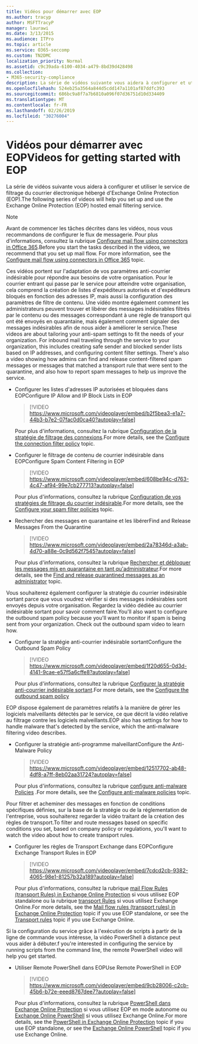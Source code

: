 ```yaml
---
title: Vidéos pour démarrer avec EOP
ms.author: tracyp
author: MSFTTracyP
manager: laurawi
ms.date: 3/13/2015
ms.audience: ITPro
ms.topic: article
ms.service: O365-seccomp
ms.custom: TN2DMC
localization_priority: Normal
ms.assetid: c9c39ada-6100-4034-a479-8bd39d428498
ms.collection:
- M365-security-compliance
description: La série de vidéos suivante vous aidera à configurer et utiliser le service de filtrage du courrier électronique hébergé d'Exchange Online Protection (EOP).
ms.openlocfilehash: 524eb25a3564a844d5cdd147a1101af87ddfc393
ms.sourcegitcommit: 686bc9a8f7a7b6810a096f07d36751d10d334409
ms.translationtype: MT
ms.contentlocale: fr-FR
ms.lasthandoff: 02/26/2019
ms.locfileid: "30276004"
---
```

# <a name="videos-for-getting-started-with-eop"></a><span data-ttu-id="f820d-103">Vidéos pour démarrer avec EOP</span><span class="sxs-lookup"><span data-stu-id="f820d-103">Videos for getting started with EOP</span></span>

<span data-ttu-id="f820d-104">La série de vidéos suivante vous aidera à configurer et utiliser le service de filtrage du courrier électronique hébergé d'Exchange Online Protection (EOP).</span><span class="sxs-lookup"><span data-stu-id="f820d-104">The following series of videos will help you set up and use the Exchange Online Protection (EOP) hosted email filtering service.</span></span>
  
> [!NOTE]
> <span data-ttu-id="f820d-p101">Avant de commencer les tâches décrites dans les vidéos, nous vous recommandons de configurer le flux de messagerie. Pour plus d'informations, consultez la rubrique [Configure mail flow using connectors in Office 365](http://technet.microsoft.com/library/854b5a50-4462-4836-a092-37e208d29624.aspx).</span><span class="sxs-lookup"><span data-stu-id="f820d-p101">Before you start the tasks described in the videos, we recommend that you set up mail flow. For more information, see the [Configure mail flow using connectors in Office 365](http://technet.microsoft.com/library/854b5a50-4462-4836-a092-37e208d29624.aspx) topic.</span></span> 
  
<span data-ttu-id="f820d-p102">Ces vidéos portent sur l'adaptation de vos paramètres anti-courrier indésirable pour répondre aux besoins de votre organisation. Pour le courrier entrant qui passe par le service pour atteindre votre organisation, cela comprend la création de listes d'expéditeurs autorisés et d'expéditeurs bloqués en fonction des adresses IP, mais aussi la configuration des paramètres de filtre de contenu. Une vidéo montre également comment les administrateurs peuvent trouver et libérer des messages indésirables filtrés par le contenu ou des messages correspondant à une règle de transport qui ont été envoyés en quarantaine, mais également comment signaler des messages indésirables afin de nous aider à améliorer le service.</span><span class="sxs-lookup"><span data-stu-id="f820d-p102">These videos are about tailoring your anti-spam settings to fit the needs of your organization. For inbound mail traveling through the service to your organization, this includes creating safe sender and blocked sender lists based on IP addresses, and configuring content filter settings. There's also a video showing how admins can find and release content-filtered spam messages or messages that matched a transport rule that were sent to the quarantine, and also how to report spam messages to help us improve the service.</span></span>
  
- <span data-ttu-id="f820d-110">Configurer les listes d'adresses IP autorisées et bloquées dans EOP</span><span class="sxs-lookup"><span data-stu-id="f820d-110">Configure IP Allow and IP Block Lists in EOP</span></span>
    > [!VIDEO https://www.microsoft.com/videoplayer/embed/b2f5bea3-e1a7-44b3-b7e2-07fac0d0ca40?autoplay=false]
  
    <span data-ttu-id="f820d-111">Pour plus d'informations, consultez la rubrique [Configuration de la stratégie de filtrage des connexions](../configure-the-connection-filter-policy.md).</span><span class="sxs-lookup"><span data-stu-id="f820d-111">For more details, see the [Configure the connection filter policy](../configure-the-connection-filter-policy.md) topic.</span></span> 
    
- <span data-ttu-id="f820d-112">Configurer le filtrage de contenu de courrier indésirable dans EOP</span><span class="sxs-lookup"><span data-stu-id="f820d-112">Configure Spam Content Filtering in EOP</span></span>
    > [!VIDEO https://www.microsoft.com/videoplayer/embed/608be94c-d763-4c47-af94-99e7cb277713?autoplay=false]
  
    <span data-ttu-id="f820d-113">Pour plus d'informations, consultez la rubrique [Configuration de vos stratégies de filtrage du courrier indésirable](../configure-your-spam-filter-policies.md).</span><span class="sxs-lookup"><span data-stu-id="f820d-113">For more details, see the [Configure your spam filter policies](../configure-your-spam-filter-policies.md) topic.</span></span> 
    
- <span data-ttu-id="f820d-114">Rechercher des messages en quarantaine et les libérer</span><span class="sxs-lookup"><span data-stu-id="f820d-114">Find and Release Messages From the Quarantine</span></span>
    > [!VIDEO https://www.microsoft.com/videoplayer/embed/2a78346d-a3ab-4d70-a88e-0c9d562f7545?autoplay=false]
  
    <span data-ttu-id="f820d-115">Pour plus d'informations, consultez la rubrique [Rechercher et débloquer les messages mis en quarantaine en tant qu'administrateur](../find-and-release-quarantined-messages-as-an-administrator.md).</span><span class="sxs-lookup"><span data-stu-id="f820d-115">For more details, see the [Find and release quarantined messages as an administrator](../find-and-release-quarantined-messages-as-an-administrator.md) topic.</span></span> 
    
<span data-ttu-id="f820d-p103">Vous souhaiterez également configurer la stratégie du courrier indésirable sortant parce que vous voudrez vérifier si des messages indésirables sont envoyés depuis votre organisation. Regardez la vidéo dédiée au courrier indésirable sortant pour savoir comment faire.</span><span class="sxs-lookup"><span data-stu-id="f820d-p103">You'll also want to configure the outbound spam policy because you'll want to monitor if spam is being sent from your organization. Check out the outbound spam video to learn how.</span></span>
  
- <span data-ttu-id="f820d-118">Configurer la stratégie anti-courrier indésirable sortant</span><span class="sxs-lookup"><span data-stu-id="f820d-118">Configure the Outbound Spam Policy</span></span>
    > [!VIDEO https://www.microsoft.com/videoplayer/embed/1f20d655-0d3d-4141-9cae-e57f5a6cffe8?autoplay=false]
  
    <span data-ttu-id="f820d-119">Pour plus d'informations, consultez la rubrique [Configurer la stratégie anti-courrier indésirable sortant](../configure-the-outbound-spam-policy.md).</span><span class="sxs-lookup"><span data-stu-id="f820d-119">For more details, see the [Configure the outbound spam policy](../configure-the-outbound-spam-policy.md)</span></span>
    
<span data-ttu-id="f820d-120">EOP dispose également de paramètres relatifs à la manière de gérer les logiciels malveillants détectés par le service, ce que décrit la vidéo relative au filtrage contre les logiciels malveillants.</span><span class="sxs-lookup"><span data-stu-id="f820d-120">EOP also has settings for how to handle malware that's detected by the service, which the anti-malware filtering video describes.</span></span>
  
- <span data-ttu-id="f820d-121">Configurer la stratégie anti-programme malveillant</span><span class="sxs-lookup"><span data-stu-id="f820d-121">Configure the Anti-Malware Policy</span></span>
    > [!VIDEO https://www.microsoft.com/videoplayer/embed/12517702-ab48-4df8-a7ff-8eb02aa31724?autoplay=false]
  
    <span data-ttu-id="f820d-122">Pour plus d'informations, consultez la rubrique [configure anti-malware Policies](../configure-anti-malware-policies.md) .</span><span class="sxs-lookup"><span data-stu-id="f820d-122">For more details, see the [Configure anti-malware policies](../configure-anti-malware-policies.md) topic.</span></span> 
    
<span data-ttu-id="f820d-123">Pour filtrer et acheminer des messages en fonction de conditions spécifiques définies, sur la base de la stratégie ou de la réglementation de l'entreprise, vous souhaiterez regarder la vidéo traitant de la création des règles de transport.</span><span class="sxs-lookup"><span data-stu-id="f820d-123">To filter and route messages based on specific conditions you set, based on company policy or regulations, you'll want to watch the video about how to create transport rules.</span></span>
  
- <span data-ttu-id="f820d-124">Configurer les règles de Transport Exchange dans EOP</span><span class="sxs-lookup"><span data-stu-id="f820d-124">Configure Exchange Transport Rules in EOP</span></span>
    > [!VIDEO https://www.microsoft.com/videoplayer/embed/7cdcd2cb-9382-4065-98e1-81257b32a189?autoplay=false]
  
    <span data-ttu-id="f820d-125">Pour plus d'informations, consultez la rubrique [mail Flow Rules (transport Rules) in Exchange Online Protection](mail-flow-rules-transport-rules-0.md) si vous utilisez EOP standalone ou la rubrique [transport Rules](http://technet.microsoft.com/library/743bd525-0ca2-426d-b76c-b4a052bc8886.aspx) si vous utilisez Exchange Online.</span><span class="sxs-lookup"><span data-stu-id="f820d-125">For more details, see the [Mail flow rules (transport rules) in Exchange Online Protection](mail-flow-rules-transport-rules-0.md) topic if you use EOP standalone, or see the [Transport rules](http://technet.microsoft.com/library/743bd525-0ca2-426d-b76c-b4a052bc8886.aspx) topic if you use Exchange Online.</span></span> 
    
<span data-ttu-id="f820d-126">Si la configuration du service grâce à l'exécution de scripts à partir de la ligne de commande vous intéresse, la vidéo PowerShell à distance peut vous aider à débuter.</span><span class="sxs-lookup"><span data-stu-id="f820d-126">f you're interested in configuring the service by running scripts from the command line, the remote PowerShell video will help you get started.</span></span>
  
- <span data-ttu-id="f820d-127">Utiliser Remote PowerShell dans EOP</span><span class="sxs-lookup"><span data-stu-id="f820d-127">Use Remote PowerShell in EOP</span></span>
    > [!VIDEO https://www.microsoft.com/videoplayer/embed/9cb28006-c2cb-45b6-b72e-eeed8767dee7?autoplay=false]
  
    <span data-ttu-id="f820d-128">Pour plus d'informations, consultez la rubrique [PowerShell dans Exchange Online Protection](http://technet.microsoft.com/library/f7918a88-774a-405e-945b-bc2f5ee9f748.aspx) si vous utilisez EOP en mode autonome ou [Exchange Online PowerShell](http://technet.microsoft.com/library/1cb603b0-2961-4afe-b879-b048fe0f64a2.aspx) si vous utilisez Exchange Online.</span><span class="sxs-lookup"><span data-stu-id="f820d-128">For more details, see the [PowerShell in Exchange Online Protection](http://technet.microsoft.com/library/f7918a88-774a-405e-945b-bc2f5ee9f748.aspx) topic if you use EOP standalone, or see the [Exchange Online PowerShell](http://technet.microsoft.com/library/1cb603b0-2961-4afe-b879-b048fe0f64a2.aspx) topic if you use Exchange Online.</span></span> 
    

